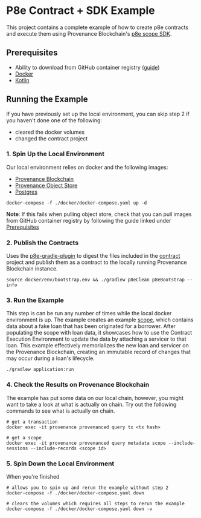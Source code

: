 # P8e Contract + SDK Example

This project contains a complete example of how to create p8e contracts and execute them using Provenance
Blockchain's [p8e scope SDK](https://github.com/provenance-io/p8e-scope-sdk).

## Prerequisites

- Ability to download from GitHub container registry ([guide](https://docs.github.com/en/packages/working-with-a-github-packages-registry/working-with-the-container-registry))
- [Docker](https://docs.docker.com/get-started/)
- [Kotlin](https://kotlinlang.org/docs/home.html)

## Running the Example

If you have previously set up the local environment, you can skip step 2 if you haven't done one of the following:

- cleared the docker volumes
- changed the contract project

### 1. Spin Up the Local Environment

Our local environment relies on docker and the following images:

- [Provenance Blockchain](https://hub.docker.com/r/provenanceio/provenance)
- [Provenance Object Store](https://github.com/provenance-io/object-store/pkgs/container/object-store)
- [Postgres](https://hub.docker.com/_/postgres)

```shell
docker-compose -f ./docker/docker-compose.yaml up -d
```

__Note__: If this fails when pulling object store, check that you can pull images from GitHub container registry by following the guide linked under [Prerequisites](#prerequisites)

### 2. Publish the Contracts

Uses the [p8e-gradle-plugin](https://github.com/provenance-io/p8e-gradle-plugin) to digest the files included in the [contract](contract) project
and publish them as a contract to the locally running Provenance Blockchain instance.

```shell
source docker/env/bootstrap.env && ./gradlew p8eClean p8eBootstrap --info
```

### 3. Run the Example

This step is can be run any number of times while the local docker environment is up.  The example creates an example
[scope](https://docs.provenance.io/modules/metadata-module#scope-data-structures), which contains data about a fake 
loan that has been originated for a borrower.  After populating the scope with loan data, it showcases how to use the 
Contract Execution Environment to update the data by attaching a servicer to that loan.  This example effectively 
memorializes the new loan and servicer on the Provenance Blockchain, creating an immutable record of changes that may
occur during a loan's lifecycle.

```shell
./gradlew application:run
```

### 4. Check the Results on Provenance Blockchain

The example has put some data on our local chain, however, you might want to take a look at what is actually on chain.  Try out the following commands to see what is actually on chain.

```shell
# get a transaction
docker exec -it provenance provenanced query tx <tx hash>

# get a scope
docker exec -it provenance provenanced query metadata scope --include-sessions --include-records <scope id>
```

### 5. Spin Down the Local Environment

When you're finished

```shell
# allows you to spin up and rerun the example without step 2
docker-compose -f ./docker/docker-compose.yaml down

# clears the volumes which requires all steps to rerun the example
docker-compose -f ./docker/docker-compose.yaml down -v
```
